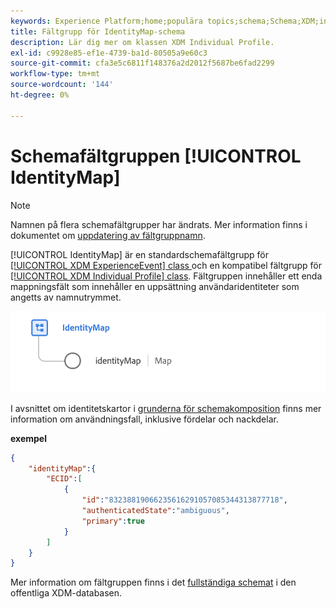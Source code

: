 ```yaml
---
keywords: Experience Platform;home;populära topics;schema;Schema;XDM;individual profile;fields;schemas;Schemas;identityMap;identity map;Identity map;Schema design;map;union schema;union schema
title: Fältgrupp för IdentityMap-schema
description: Lär dig mer om klassen XDM Individual Profile.
exl-id: c9928e85-ef1e-4739-ba1d-80505a9e60c3
source-git-commit: cfa3e5c6811f148376a2d2012f5687be6fad2299
workflow-type: tm+mt
source-wordcount: '144'
ht-degree: 0%

---
```


# Schemafältgruppen [!UICONTROL IdentityMap]

>[!NOTE]
>
>Namnen på flera schemafältgrupper har ändrats. Mer information finns i dokumentet om [uppdatering av fältgruppnamn](../name-updates.md).

[!UICONTROL IdentityMap] är en standardschemafältgrupp för [[!UICONTROL XDM ExperienceEvent] class ](../../classes/experienceevent.md) och en kompatibel fältgrupp för [[!UICONTROL XDM Individual Profile] class](../../classes/individual-profile.md). Fältgruppen innehåller ett enda mappningsfält som innehåller en uppsättning användaridentiteter som angetts av namnutrymmet.

![Ett diagram över [!UICONTROL IdentityMap] schemafältgruppen ](../../images/field-groups/identitymap.png)

I avsnittet om identitetskartor i [grunderna för schemakomposition](../../schema/composition.md#identityMap) finns mer information om användningsfall, inklusive fördelar och nackdelar.

**exempel**

```JSON
{
    "identityMap":{
        "ECID":[
            {
                "id":"83238819066235616291057085344313877718",
                "authenticatedState":"ambiguous",
                "primary":true
            }
        ]
    }
}
```

Mer information om fältgruppen finns i det [fullständiga schemat](https://github.com/adobe/xdm/blob/master/components/fieldgroups/shared/identitymap.schema.json) i den offentliga XDM-databasen.
